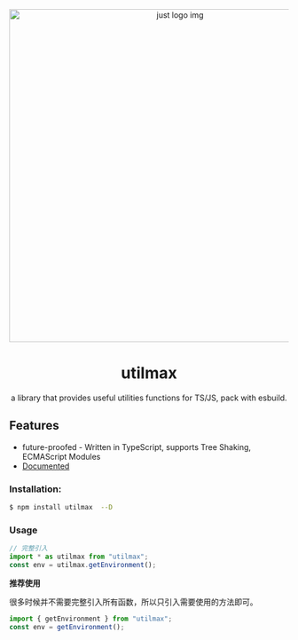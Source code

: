 <div align="center">
	<img src="https://raw.githubusercontent.com/cderek/utilmax/master/assets/logo.png" width="600px" alt="just logo img">
  <h1>utilmax</h1>
  <p>a library that provides useful utilities functions for TS/JS, pack with esbuild.</p>
</div>

## Features

- future-proofed - Written in TypeScript, supports Tree Shaking, ECMAScript Modules
- [Documented](https://cderek.github.io/utilmax/index.html)

### Installation:

```bash
$ npm install utilmax  --D
```

### Usage

```javascript
// 完整引入
import * as utilmax from "utilmax";
const env = utilmax.getEnvironment();
```

**推荐使用**

很多时候并不需要完整引入所有函数，所以只引入需要使用的方法即可。

```javascript
import { getEnvironment } from "utilmax";
const env = getEnvironment();
```
